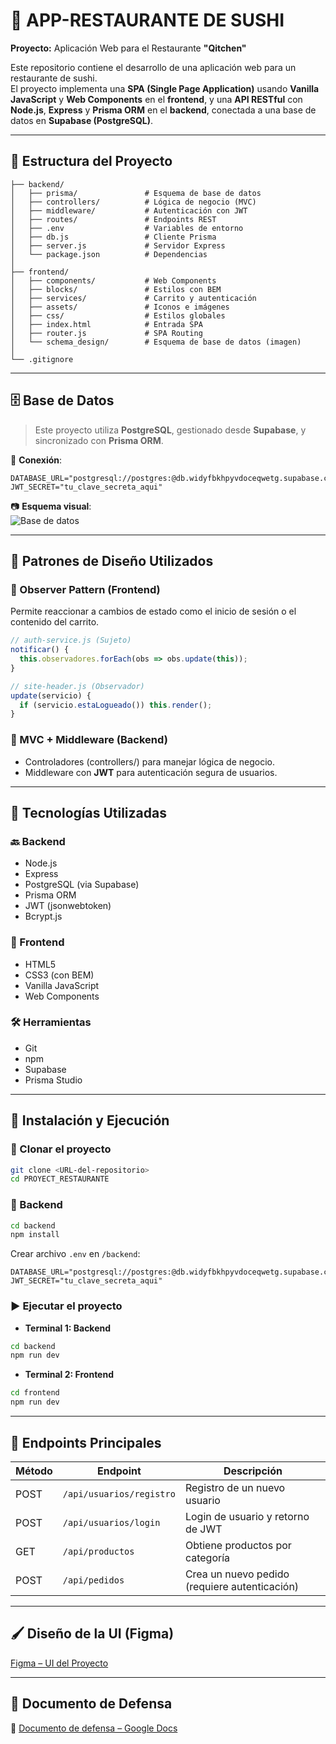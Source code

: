 # 🍣 APP-RESTAURANTE DE SUSHI  

**Proyecto:** Aplicación Web para el Restaurante **"Qitchen"**

Este repositorio contiene el desarrollo de una aplicación web para un restaurante de sushi.  
El proyecto implementa una **SPA (Single Page Application)** usando **Vanilla JavaScript** y **Web Components** en el **frontend**, y una **API RESTful** con **Node.js**, **Express** y **Prisma ORM** en el **backend**, conectada a una base de datos en **Supabase (PostgreSQL)**.

---

## 📁 Estructura del Proyecto

```
├── backend/
│   ├── prisma/               # Esquema de base de datos
│   ├── controllers/          # Lógica de negocio (MVC)
│   ├── middleware/           # Autenticación con JWT
│   ├── routes/               # Endpoints REST
│   ├── .env                  # Variables de entorno
│   ├── db.js                 # Cliente Prisma
│   ├── server.js             # Servidor Express
│   └── package.json          # Dependencias
│
├── frontend/
│   ├── components/           # Web Components
│   ├── blocks/               # Estilos con BEM
│   ├── services/             # Carrito y autenticación
│   ├── assets/               # Iconos e imágenes
│   ├── css/                  # Estilos globales
│   ├── index.html            # Entrada SPA
│   ├── router.js             # SPA Routing
│   └── schema_design/        # Esquema de base de datos (imagen)
│
└── .gitignore
```

---

## 🗄️ Base de Datos

> Este proyecto utiliza **PostgreSQL**, gestionado desde **Supabase**, y sincronizado con **Prisma ORM**.

📌 **Conexión**:

```env
DATABASE_URL="postgresql://postgres:@db.widyfbkhpyvdoceqwetg.supabase.co:5432/postgres"
JWT_SECRET="tu_clave_secreta_aqui"
```

📷 **Esquema visual**:  
![Base de datos](./frontend/schema_design/supabase-schema-widyfbkhpyvdoceqwetg.png)

---

## 🧱 Patrones de Diseño Utilizados

### 🔁 Observer Pattern (Frontend)

Permite reaccionar a cambios de estado como el inicio de sesión o el contenido del carrito.

```js
// auth-service.js (Sujeto)
notificar() {
  this.observadores.forEach(obs => obs.update(this));
}

// site-header.js (Observador)
update(servicio) {
  if (servicio.estaLogueado()) this.render();
}
```

### 🧠 MVC + Middleware (Backend)

- Controladores (controllers/) para manejar lógica de negocio.
- Middleware con **JWT** para autenticación segura de usuarios.

---

## 🧰 Tecnologías Utilizadas

### 🔙 Backend

- Node.js  
- Express  
- PostgreSQL (via Supabase)  
- Prisma ORM  
- JWT (jsonwebtoken)  
- Bcrypt.js  

### 🎨 Frontend

- HTML5  
- CSS3 (con BEM)  
- Vanilla JavaScript  
- Web Components  

### 🛠️ Herramientas

- Git  
- npm  
- Supabase  
- Prisma Studio  

---

## 🚀 Instalación y Ejecución

### 🔧 Clonar el proyecto

```bash
git clone <URL-del-repositorio>
cd PROYECT_RESTAURANTE
```

### 🔧 Backend

```bash
cd backend
npm install
```

Crear archivo `.env` en `/backend`:

```env
DATABASE_URL="postgresql://postgres:@db.widyfbkhpyvdoceqwetg.supabase.co:5432/postgres"
JWT_SECRET="tu_clave_secreta_aqui"
```

### ▶️ Ejecutar el proyecto

- **Terminal 1: Backend**

```bash
cd backend
npm run dev
```

- **Terminal 2: Frontend**

```bash
cd frontend
npm run dev
```

---

## 📡 Endpoints Principales

| Método | Endpoint                   | Descripción                                  |
|--------|----------------------------|----------------------------------------------|
| POST   | `/api/usuarios/registro`   | Registro de un nuevo usuario                 |
| POST   | `/api/usuarios/login`      | Login de usuario y retorno de JWT            |
| GET    | `/api/productos`           | Obtiene productos por categoría              |
| POST   | `/api/pedidos`             | Crea un nuevo pedido (requiere autenticación)|

---

## 🖌️ Diseño de la UI (Figma)

[Figma – UI del Proyecto](https://www.figma.com/design/VkCxnTC1OaLEefSAEGOS8r/Restautant-Sushi?node-id=3220-239&t=cjRYKhr009JDya05-1)

---

## 📝 Documento de Defensa

📄 [Documento de defensa – Google Docs](https://docs.google.com/document/d/1ZXYeKWiLN4GmGn6GCSbg0iXaw74pHoB5jokzgdGC-88/edit?usp=sharing)
